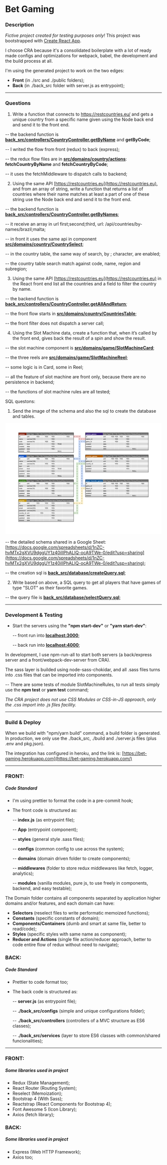# Bet Gaming

### Description

_Fictive project created for testing purposes only!_
This project was bootstrapped with [Create React App](https://github.com/facebookincubator/create-react-app).

I choose CRA because it's a consolidated boilerplate with a lot of ready made configs and optimizations for webpack, babel, the development and the build process at all.

I'm using the generated project to work on the two edges:

- **Front** (in ./src and ./public folders);
- **Back** (in ./back_src folder with server.js as entrypoint);

---

### Questions

1. Write a function that connects to https://restcountries.eu/ and gets a unique country from a
   specific name given using the Node back end and send it to the front end.

-- the backend function is **[back_src/controllers/CountryController.getByName](https://github.com/mjr-repos/bet-gaming/blob/master/back_src/controllers/CountryController.js#L7)** and **getByCode**;

-- I writed the flow from front (redux) to back (express);

-- the redux flow files are in **[src/domains/country/actions](https://github.com/mjr-repos/bet-gaming/blob/master/src/domains/country/actions)**: **fetchCountryByName** and **fetchCountryByCode**;

-- it uses the fetchMiddleware to dispatch calls to backend;

2. Using the same API [https://restcountries.eu](https://restcountries.eu), and from an array of string, write a function
   that returns a list of countries where their name matches at least a part of one of these string
   use the Node back end and send it to the front end.

-- the backend function is **[back_src/controllers/CountryController.getByNames](https://github.com/mjr-repos/bet-gaming/blob/master/back_src/controllers/CountryController.js#L18)**;

-- it receive an array in url first;second;third, url: /api/countries/by-names/brazil;malta;

-- in front it uses the same api in component **[src/domains/country/CountrySelect](https://github.com/mjr-repos/bet-gaming/blob/master/src/domains/country/CountrySelect.js)**;

-- in the country table, the same way of search, by ; character, are enabled;

-- the country table search match against code, name, region and subregion;

3. Using the same API [https://restcountries.eu](https://restcountries.eu) in the React front end list all the countries
   and a field to filter the country by name.

-- the backend function is **[back_src/controllers/CountryController.getAllAndReturn](https://github.com/mjr-repos/bet-gaming/blob/master/back_src/controllers/CountryController.js#L49)**;

-- the front flow starts in **[src/domains/country/CountriesTable](https://github.com/mjr-repos/bet-gaming/blob/master/src/domains/country/CountriesTable.js)**;

-- the front filter does not dispatch a server call;

4. Using the Slot Machine data, create a function that, when it’s called by the front end, gives back the
   result of a spin and show the result.

-- the slot machine component is **[src/domains/game/SlotMachineCard](https://github.com/mjr-repos/bet-gaming/blob/master/src/domains/game/SlotMachineCard.js)**;

-- the three reels are **[src/domains/game/SlotMachineReel](https://github.com/mjr-repos/bet-gaming/blob/master/src/domains/game/SlotMachineReel.js)**;

-- some logic is in Card, some in Reel;

-- all the feature of slot machine are front only, because there are no persistence in backend;

-- the functions of slot machine rules are all tested;

SQL questons:

1. Send the image of the schema and also the sql to create the database and tables.

![Database Schema](databaseSchema.png)

-- the detailed schema shared in a Google Sheet: [https://docs.google.com/spreadsheets/d/1nZC-hvMTx2gXVU9dggUY1z40ilIPhALIQ-ocA9TWe-0/edit?usp=sharing](https://docs.google.com/spreadsheets/d/1nZC-hvMTx2gXVU9dggUY1z40ilIPhALIQ-ocA9TWe-0/edit?usp=sharing);

-- the creation sql is **[back_src/database/createQuery.sql](https://github.com/mjr-repos/bet-gaming/blob/master/back_src/database/createQuery.sql)**;

2. Write based on above, a SQL query to get all players that have games of type "SLOT" as their favorite games.

-- the query file is **[back_src/database/selectQuery.sql](https://github.com/mjr-repos/bet-gaming/blob/master/back_src/database/selectQuery.sql)**;

---

### Development & Testing

- Start the servers using the **"npm start-dev"** or **"yarn start-dev"**:

  -- front run into **[localhost:3000](http://localhost:3000)**;

  -- back run into **[localhost:4000](http://localhost:4000)**;

In development, I use npm-run-all to start both servers (a back/express server and a front/webpack-dev-server from CRA).

The sass layer is builded using node-sass-chokidar, and all .sass files turns into .css files that can be imported into components.

-- There are some tests of module SlotMachineRules, to run all tests simply use the **npm test** or **yarn test** command;

_The CRA project does not use CSS Modules or CSS-in-JS approach, only the .css import into .js files facility._

---

### Build & Deploy

When we build with "npm/yarn build" command, a build folder is generated.
In production, we only use the ./back_src, ./build and ./server.js files (plus .env and pkg.json).

The integration has configured in heroku, and the link is:
[https://bet-gaming.herokuapp.com](https://bet-gaming.herokuapp.com/)

---

### FRONT:

##### Code Standard

- I'm using prettier to format the code in a pre-commit hook;
- The front code is structured as:

  -- **index.js** (as entrypoint file);

  -- **App** (entrypoint component);

  -- **styles** (general style .sass files);

  -- **configs** (common config to use across the system);

  -- **domains** (domain driven folder to create components);

  -- **middlewares** (folder to store redux middlewares like fetch, logger, analytics);

  -- **modules** (vanilla modules, pure js, to use freely in components, backend, and easy testable);

The Domain folder contains all components separated by application higher domains and/or features, and each domain can have:

- **Selectors** (reselect files to write performatic memoized functions);
- **Constants** (specific constants of domain);
- **Components/Containers** (dumb and smart at same file, better to read/code);
- **Styles** (specific styles with same name as component);
- **Reducer and Actions** (single file action/reducer approach, better to code entire flow of redux without need to navigate);

### BACK:

##### Code Standard

- Prettier to code format too;
- The back code is structured as:

  -- **server.js** (as entrypoint file);

  -- **./back_src/configs** (simple and unique configurations folder);

  -- **./back_src/controllers** (controllers of a MVC structure as ES6 classes);

  -- **./back_src/services** (layer to store ES6 classes with common/shared funcionalities);

---

### FRONT:

##### Some libraries used in project

- Redux (State Management);
- React Router (Routing System);
- Reselect (Memoization);
- Bootstrap 4 (With Sass);
- Reactstrap (React Components for Bootstrap 4);
- Font Awesome 5 (Icon Library);
- Axios (fetch library);

### BACK:

##### Some libraries used in project

- Express (Web HTTP Framework);
- Axios too;
